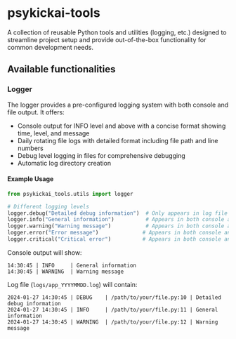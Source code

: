 # psykickai-tools

A collection of reusable Python tools and utilities (logging, etc.) designed to streamline project setup and provide out-of-the-box functionality for common development needs.

## Available functionalities

### Logger

The logger provides a pre-configured logging system with both console and file output. It offers:
- Console output for INFO level and above with a concise format showing time, level, and message
- Daily rotating file logs with detailed format including file path and line numbers
- Debug level logging in files for comprehensive debugging
- Automatic log directory creation

#### Example Usage

```python
from psykickai_tools.utils import logger

# Different logging levels
logger.debug("Detailed debug information")  # Only appears in log file
logger.info("General information")          # Appears in both console and file
logger.warning("Warning message")           # Appears in both console and file
logger.error("Error message")              # Appears in both console and file
logger.critical("Critical error")          # Appears in both console and file
```

Console output will show:
```
14:30:45 | INFO     | General information
14:30:45 | WARNING  | Warning message
```

Log file (`logs/app_YYYYMMDD.log`) will contain:
```
2024-01-27 14:30:45 | DEBUG    | /path/to/your/file.py:10 | Detailed debug information
2024-01-27 14:30:45 | INFO     | /path/to/your/file.py:11 | General information
2024-01-27 14:30:45 | WARNING  | /path/to/your/file.py:12 | Warning message
```